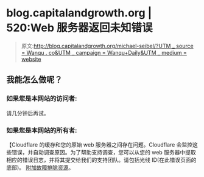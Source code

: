 # blog.capitalandgrowth.org | 520:Web 服务器返回未知错误

> 原文:[http://blog.capitalandgrowth.org/michael-seibel/?UTM _ source = Wanqu . co&UTM _ campaign = Wanqu+Daily&UTM _ medium = website](http://blog.capitalandgrowth.org/michael-seibel/?utm_source=wanqu.co&utm_campaign=Wanqu+Daily&utm_medium=website)

## 我能怎么做呢？

### 如果您是本网站的访问者:

请几分钟后再试。

### 如果您是本网站的所有者:

【Cloudflare 的缓存和您的原始 web 服务器之间存在问题。Cloudflare 会监控这些错误，并自动调查原因。为了帮助支持调查，您可以从您的 web 服务器中提取相应的错误日志，并将其提交给我们的支持团队。请包括光线 ID(在此错误页面的底部)。 [附加故障排除资源](https://support.cloudflare.com/hc/en-us/articles/200171936-Error-520)。